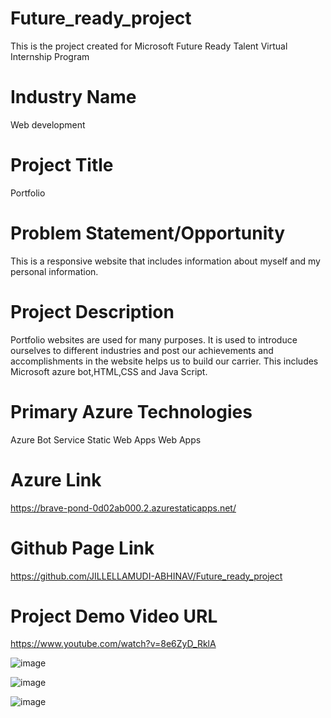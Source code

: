 # Future_ready_project
This is the project created for Microsoft Future Ready Talent Virtual Internship Program
# Industry Name
Web development
# Project Title
Portfolio
# Problem Statement/Opportunity
This is a responsive website that includes information about myself and my personal information.
# Project Description
Portfolio websites are used for many purposes. It is used to introduce ourselves to different industries and post our achievements and accomplishments in the website helps us to build our carrier.
This includes Microsoft azure bot,HTML,CSS and Java Script.
# Primary Azure Technologies
Azure Bot Service
Static Web Apps
Web Apps
# Azure Link
https://brave-pond-0d02ab000.2.azurestaticapps.net/
# Github Page Link
https://github.com/JILLELLAMUDI-ABHINAV/Future_ready_project
# Project Demo Video URL
https://www.youtube.com/watch?v=8e6ZyD_RklA

![image](https://user-images.githubusercontent.com/111627677/213475054-3d5060c1-7d06-4b1f-96f6-80ce1bfb7519.png)

![image](https://user-images.githubusercontent.com/111627677/213475348-4ace1b25-5976-45be-81c5-b76fc5bda223.png)

![image](https://user-images.githubusercontent.com/111627677/213475491-5ca884a0-42d4-45f2-b8f2-2977f1e44751.png)
